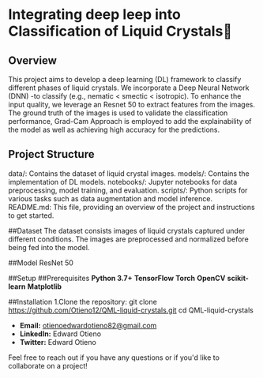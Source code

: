 # Integrating deep leep into Classification of Liquid Crystals👋

## Overview
This project aims to develop a deep learning (DL) framework to classify different phases of liquid crystals. We incorporate a Deep Neural Network (DNN) -to classify (e.g., nematic < smectic < isotropic). To enhance the input quality, we leverage an Resnet 50 to extract features from the images.  The ground truth of the images is used to validate the classification performance, Grad-Cam Approach is employed to add the explainability of the model as well as achieving high accuracy for the predictions.

## Project Structure
data/: Contains the dataset of liquid crystal images.
models/: Contains the implementation of DL  models.
notebooks/: Jupyter notebooks for data preprocessing, model training, and evaluation.
scripts/: Python scripts for various tasks such as data augmentation and model inference.
README.md: This file, providing an overview of the project and instructions to get started.

##Dataset
The dataset consists images of liquid crystals captured under different conditions. The images are preprocessed and normalized before being fed into the model.

##Model
ResNet 50  



##Setup
##Prerequisites
**Python 3.7+**
**TensorFlow**
**Torch**
**OpenCV**
**scikit-learn**
**Matplotlib**

##Installation
1.Clone the repository:
git clone https://github.com/Otieno12/QML-liquid-crystals.git
cd QML-liquid-crystals

- **Email:** otienoedwardotieno82@gmail.com
- **LinkedIn:** Edward Otieno
- **Twitter:** Edward Otieno

Feel free to reach out if you have any questions or if you'd like to collaborate on a project!
